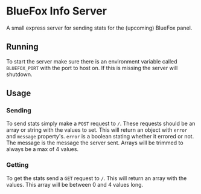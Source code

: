 # BlueFox Info Server
A small express server for sending stats for 
the (upcoming) BlueFox panel.

## Running
To start the server make sure there is an
environment variable called `BLUEFOX_PORT` with 
the port to host on. If this is missing the 
server will shutdown.

## Usage
### Sending
To send stats simply make a `POST` request to 
`/`. These requests should be an array or
string with the values to set. This will 
return an object with `error` and `message`
property's. `error` is a boolean stating
whether it errored or not. The message
is the message the server sent. Arrays will
be trimmed to always be a max of 4 values.

### Getting
To get the stats send a `GET` request to `/`.
This will return an array with the values.
This array will be between 0 and 4 values 
long.